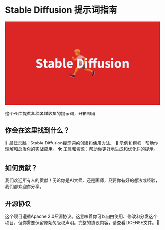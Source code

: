 # Stable Diffusion 提示词指南
![](./assets/welcome.jpg)


这个仓库提供各种各样收集的提示词，开箱即用


## 你会在这里找到什么？
🎯 最佳实践：Stable Diffusion提示词的创建和使用方法。
🎲 示例和模板：帮助你理解和启发你的实战应用。
🛠️ 工具和资源：帮助你更好地生成和优化你的提示。


## 如何贡献？
我们欢迎所有人的贡献！无论你是AI大师，还是画师，只要你有好的想法或经验，我们都欢迎你分享。

## 开源协议
这个项目遵循Apache 2.0开源协议。这意味着你可以自由使用、修改和分发这个项目，但你需要保留原始的版权声明。完整的协议内容，请查看LICENSE文件。🚀